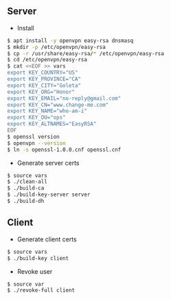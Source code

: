 
## Server

* Install 
  
```bash
$ apt install -y openvpn easy-rsa dnsmasq
$ mkdir -p /etc/openvpn/easy-rsa
$ cp -r /usr/share/easy-rsa/* /etc/openvpn/easy-rsa
$ cd /etc/openvpn/easy-rsa
$ cat <<EOF >> vars
export KEY_COUNTRY="US"
export KEY_PROVINCE="CA"
export KEY_CITY="Goleta"
export KEY_ORG="Honor"
export KEY_EMAIL="no-reply@gmail.com"
export KEY_CN="www.change-me.com"
export KEY_NAME="who-am-i"
export KEY_OU="ops"
export KEY_ALTNAMES="EasyRSA"
EOF
$ openssl version
$ openvpn --version
$ ln -s openssl-1.0.0.cnf openssl.cnf
```

* Generate server certs

```bash
$ source vars
$ ./clean-all
$ ./build-ca
$ ./build-key-server server
$ ./build-dh
```

## Client

* Generate client certs

```bash
$ source vars
$ ./build-key client
```

* Revoke user

```bash
$ source var
$ ./revoke-full client
```